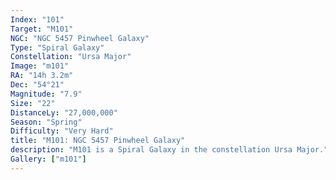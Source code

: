 ```yaml
---
Index: "101"
Target: "M101"
NGC: "NGC 5457 Pinwheel Galaxy"
Type: "Spiral Galaxy"
Constellation: "Ursa Major"
Image: "m101"
RA: "14h 3.2m"
Dec: "54°21"
Magnitude: "7.9"
Size: "22"
DistanceLy: "27,000,000"
Season: "Spring"
Difficulty: "Very Hard"
title: "M101: NGC 5457 Pinwheel Galaxy"
description: "M101 is a Spiral Galaxy in the constellation Ursa Major."
Gallery: ["m101"]
---
```

